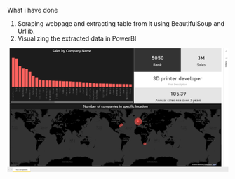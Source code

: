 What i have done 

1. Scraping webpage and extracting table from it using BeautifulSoup and Urllib.
2. Visualizing the extracted data in PowerBI

![dashboard](https://github.com/rkgeekoftheweek/web-scraping/blob/master/web%20scraping/Table%20Extraction/DashView.png)
